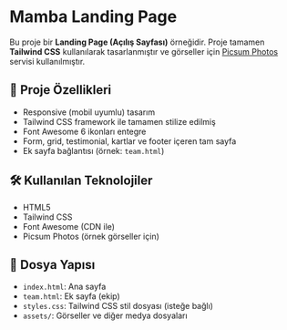 # Mamba Landing Page

Bu proje bir **Landing Page (Açılış Sayfası)** örneğidir. Proje tamamen **Tailwind CSS** kullanılarak tasarlanmıştır ve görseller için [Picsum Photos](https://picsum.photos) servisi kullanılmıştır.

## 🚀 Proje Özellikleri

- Responsive (mobil uyumlu) tasarım
- Tailwind CSS framework ile tamamen stilize edilmiş
- Font Awesome 6 ikonları entegre
- Form, grid, testimonial, kartlar ve footer içeren tam sayfa
- Ek sayfa bağlantısı (örnek: `team.html`)

## 🛠 Kullanılan Teknolojiler

- HTML5
- Tailwind CSS
- Font Awesome (CDN ile)
- Picsum Photos (örnek görseller için)

## 📁 Dosya Yapısı

- `index.html`: Ana sayfa
- `team.html`: Ek sayfa (ekip)
- `styles.css`: Tailwind CSS stil dosyası (isteğe bağlı)
- `assets/`: Görseller ve diğer medya dosyaları




